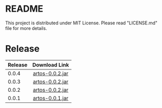 # README #

This project is distributed under MIT License. Please read "LICENSE.md" file for more details.

# Release

| Release   |Download Link  							                                                                |
|-----------|:-------------------------------------------------------------------------------------------:|
| 0.0.4     |[artos-0.0.2.jar](https://repo1.maven.org/maven2/com/theartos/artos/0.0.4/artos-0.0.4.jar) 	|
| 0.0.3     |[artos-0.0.2.jar](https://repo1.maven.org/maven2/com/theartos/artos/0.0.3/artos-0.0.3.jar) 	|
| 0.0.2     |[artos-0.0.2.jar](https://repo1.maven.org/maven2/com/theartos/artos/0.0.2/artos-0.0.2.jar) 	|
| 0.0.1	    |[artos-0.0.1.jar](https://repo1.maven.org/maven2/com/theartos/artos/0.0.1/artos-0.0.1.jar)		|
